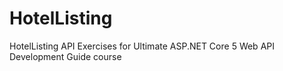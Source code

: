 # HotelListing
HotelListing API Exercises for Ultimate ASP.NET Core 5 Web API Development Guide course

